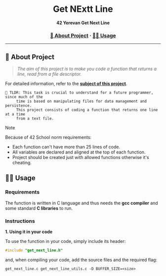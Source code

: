 <a name="readme-top"></a>
<div align="center">


  <!-- Project Name -->
  <h1>Get NExtt Line</h1>

  <!-- Short Description -->
  <p align="center">
	  <b>42 Yerevan Get Next Line</b><br>
  </p>

  <h3>
      <a href="#-about-project">📜 About Project</a>
    <span> · </span>
      <a href="#-usage">👨‍💻 Usage</a>
  </h3>
</div>

---

## 📜 About Project

> _The aim of this project is to make you code a function that returns a line, read from a file descriptor._

For detailed information, refer to the [**subject of this project**](en.subject.pdf).

	🚀 TLDR: This task is crucial to understand for a future programmer, since much of the 
		 time is based on manipulating files for data management and persistence.
		 This project consists of coding a function that returns one line at a time 
		 from a text file.
   
> [!NOTE]  
> Because of 42 School norm requirements:
> * Each function can't have more than 25 lines of code.
> * All variables are declared and aligned at the top of each function.
> * Project should be created just with allowed functions otherwise it's cheating.

## 👨‍💻 Usage
### Requirements

The function is written in C language and thus needs the **gcc compiler** and some standard **C libraries** to run.

### Instructions
**1. Using it in your code**

To use the function in your code, simply include its header:

```C
#include "get_next_line.h"
```
and, when compiling your code, add the source files and the required flag:

```shell
get_next_line.c get_next_line_utils.c -D BUFFER_SIZE=<size>
```
